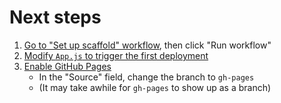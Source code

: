 # Next steps

1. [Go to "Set up scaffold" workflow](./actions/workflows/set-up-scaffold.yml), then click "Run workflow"
1. [Modify `App.js` to trigger the first deployment](./edit/main/src/App.js)
1. [Enable GitHub Pages](./settings/pages)
   - In the "Source" field, change the branch to `gh-pages`
   - (It may take awhile for `gh-pages` to show up as a branch)
